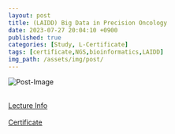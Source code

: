 ```yaml
---
layout: post
title: (LAIDD) Big Data in Precision Oncology
date: 2023-07-27 20:04:10 +0900
published: true
categories: [Study, L-Certificate]
tags: [certificate,NGS,bioinformatics,LAIDD]
img_path: /assets/img/post/
---
```


![Post-Image](CERTIFICATE-big_data_in_precision_oncology.png)
<br><br>

[Lecture Info](https://www.laidd.org/local/ubonline/view.php?id=141&group=1&returnurl=aHR0cHM6Ly93d3cubGFpZGQub3JnL2xvY2FsL3Vib25saW5lL2luZGV4LnBocD9vcmRlcnR5cGU9cmNfZCZrZXl3b3JkPW9uY29sb2d5JmVucm9sX3N0YXJ0PSZlbnJvbF9lbmQ9JnN0dWR5X3N0YXJ0PSZzdHVkeV9lbmQ9)
<br><br>
[Certificate](https://www.laidd.org/local/ubonline/view.php?id=141&group=1&returnurl=aHR0cHM6Ly93d3cubGFpZGQub3JnL2xvY2FsL3Vib25saW5lL2luZGV4LnBocD9vcmRlcnR5cGU9cmNfZCZrZXl3b3JkPW9uY29sb2d5JmVucm9sX3N0YXJ0PSZlbnJvbF9lbmQ9JnN0dWR5X3N0YXJ0PSZzdHVkeV9lbmQ9)